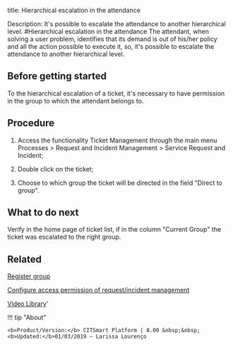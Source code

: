 title: Hierarchical escalation in the attendance

Description: It's possible to escalate the attendance to another hierarchical level.
#Hierarchical escalation in the attendance
The attendant, when solving a user problem, identifies that its demand is out of his/her policy and all the action possible to execute it, so, it's possible to escalate the attendance to another hierarchical level.

Before getting started
--------------------------

To the hierarchical escalation of a ticket, it's necessary to have permission in
the group to which the attendant belongs to.

Procedure
-------------

1.  Access the functionality Ticket Management through the main menu Processes
    \> Request and Incident Management \> Service Request and Incident;

2.  Double click on the ticket;

3.  Choose to which group the ticket will be directed in the field "Direct to
    group".

What to do next
-------------------

Verify in the home page of ticket list, if in the column "Current Group" the
ticket was escalated to the right group.

Related
-----------

[Register group](/en-us/citsmart-platform-8/initial-settings/access-settings/user/register-groups.html)

[Configure access permission of request/incident management](/en-us/citsmart-platform-8/processes/tickets/configuration/configure-access-permission-ticket.html)

<i class='fa fa-youtube-play  fa-2x' style='color:#97ce17;vertical-align: middle;'> </i> [Video Library](https://www.youtube.com/playlist?list=PLB5qK2uzf2RNrJnhiXj3dbmgsm9-quhfz)'

!!! tip "About"

    <b>Product/Version:</b> CITSmart Platform | 8.00 &nbsp;&nbsp;
    <b>Updated:</b>01/03/2019 – Larissa Lourenço
